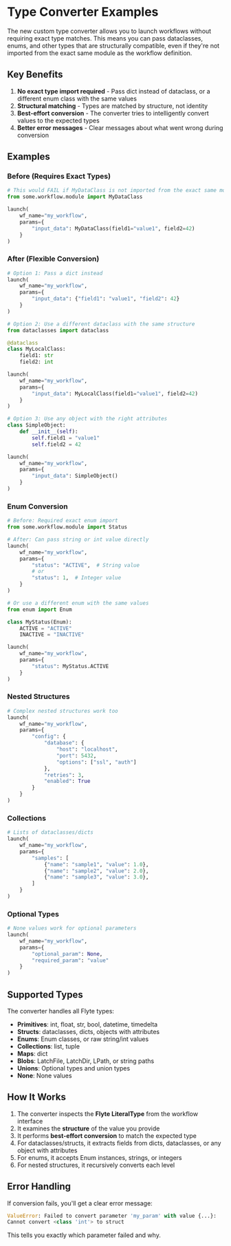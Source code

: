 # Type Converter Examples

The new custom type converter allows you to launch workflows without requiring exact type matches. This means you can pass dataclasses, enums, and other types that are structurally compatible, even if they're not imported from the exact same module as the workflow definition.

## Key Benefits

1. **No exact type import required** - Pass dict instead of dataclass, or a different enum class with the same values
2. **Structural matching** - Types are matched by structure, not identity
3. **Best-effort conversion** - The converter tries to intelligently convert values to the expected types
4. **Better error messages** - Clear messages about what went wrong during conversion

## Examples

### Before (Requires Exact Types)

```python
# This would FAIL if MyDataClass is not imported from the exact same module
from some.workflow.module import MyDataClass

launch(
    wf_name="my_workflow",
    params={
        "input_data": MyDataClass(field1="value1", field2=42)
    }
)
```

### After (Flexible Conversion)

```python
# Option 1: Pass a dict instead
launch(
    wf_name="my_workflow",
    params={
        "input_data": {"field1": "value1", "field2": 42}
    }
)

# Option 2: Use a different dataclass with the same structure
from dataclasses import dataclass

@dataclass
class MyLocalClass:
    field1: str
    field2: int

launch(
    wf_name="my_workflow",
    params={
        "input_data": MyLocalClass(field1="value1", field2=42)
    }
)

# Option 3: Use any object with the right attributes
class SimpleObject:
    def __init__(self):
        self.field1 = "value1"
        self.field2 = 42

launch(
    wf_name="my_workflow",
    params={
        "input_data": SimpleObject()
    }
)
```

### Enum Conversion

```python
# Before: Required exact enum import
from some.workflow.module import Status

# After: Can pass string or int value directly
launch(
    wf_name="my_workflow",
    params={
        "status": "ACTIVE",  # String value
        # or
        "status": 1,  # Integer value
    }
)

# Or use a different enum with the same values
from enum import Enum

class MyStatus(Enum):
    ACTIVE = "ACTIVE"
    INACTIVE = "INACTIVE"

launch(
    wf_name="my_workflow",
    params={
        "status": MyStatus.ACTIVE
    }
)
```

### Nested Structures

```python
# Complex nested structures work too
launch(
    wf_name="my_workflow",
    params={
        "config": {
            "database": {
                "host": "localhost",
                "port": 5432,
                "options": ["ssl", "auth"]
            },
            "retries": 3,
            "enabled": True
        }
    }
)
```

### Collections

```python
# Lists of dataclasses/dicts
launch(
    wf_name="my_workflow",
    params={
        "samples": [
            {"name": "sample1", "value": 1.0},
            {"name": "sample2", "value": 2.0},
            {"name": "sample3", "value": 3.0},
        ]
    }
)
```

### Optional Types

```python
# None values work for optional parameters
launch(
    wf_name="my_workflow",
    params={
        "optional_param": None,
        "required_param": "value"
    }
)
```

## Supported Types

The converter handles all Flyte types:

- **Primitives**: int, float, str, bool, datetime, timedelta
- **Structs**: dataclasses, dicts, objects with attributes
- **Enums**: Enum classes, or raw string/int values
- **Collections**: list, tuple
- **Maps**: dict
- **Blobs**: LatchFile, LatchDir, LPath, or string paths
- **Unions**: Optional types and union types
- **None**: None values

## How It Works

1. The converter inspects the **Flyte LiteralType** from the workflow interface
2. It examines the **structure** of the value you provide
3. It performs **best-effort conversion** to match the expected type
4. For dataclasses/structs, it extracts fields from dicts, dataclasses, or any object with attributes
5. For enums, it accepts Enum instances, strings, or integers
6. For nested structures, it recursively converts each level

## Error Handling

If conversion fails, you'll get a clear error message:

```python
ValueError: Failed to convert parameter 'my_param' with value {...}: 
Cannot convert <class 'int'> to struct
```

This tells you exactly which parameter failed and why.
